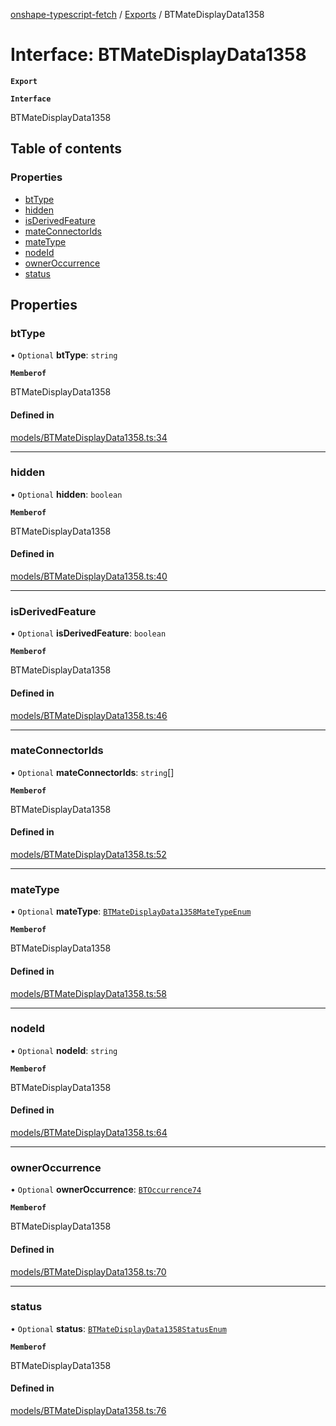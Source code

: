 [onshape-typescript-fetch](../README.md) / [Exports](../modules.md) / BTMateDisplayData1358

# Interface: BTMateDisplayData1358

**`Export`**

**`Interface`**

BTMateDisplayData1358

## Table of contents

### Properties

- [btType](BTMateDisplayData1358.md#bttype)
- [hidden](BTMateDisplayData1358.md#hidden)
- [isDerivedFeature](BTMateDisplayData1358.md#isderivedfeature)
- [mateConnectorIds](BTMateDisplayData1358.md#mateconnectorids)
- [mateType](BTMateDisplayData1358.md#matetype)
- [nodeId](BTMateDisplayData1358.md#nodeid)
- [ownerOccurrence](BTMateDisplayData1358.md#owneroccurrence)
- [status](BTMateDisplayData1358.md#status)

## Properties

### btType

• `Optional` **btType**: `string`

**`Memberof`**

BTMateDisplayData1358

#### Defined in

[models/BTMateDisplayData1358.ts:34](https://github.com/toebes/onshape-typescript-fetch/blob/3e11ae1/models/BTMateDisplayData1358.ts#L34)

___

### hidden

• `Optional` **hidden**: `boolean`

**`Memberof`**

BTMateDisplayData1358

#### Defined in

[models/BTMateDisplayData1358.ts:40](https://github.com/toebes/onshape-typescript-fetch/blob/3e11ae1/models/BTMateDisplayData1358.ts#L40)

___

### isDerivedFeature

• `Optional` **isDerivedFeature**: `boolean`

**`Memberof`**

BTMateDisplayData1358

#### Defined in

[models/BTMateDisplayData1358.ts:46](https://github.com/toebes/onshape-typescript-fetch/blob/3e11ae1/models/BTMateDisplayData1358.ts#L46)

___

### mateConnectorIds

• `Optional` **mateConnectorIds**: `string`[]

**`Memberof`**

BTMateDisplayData1358

#### Defined in

[models/BTMateDisplayData1358.ts:52](https://github.com/toebes/onshape-typescript-fetch/blob/3e11ae1/models/BTMateDisplayData1358.ts#L52)

___

### mateType

• `Optional` **mateType**: [`BTMateDisplayData1358MateTypeEnum`](../modules.md#btmatedisplaydata1358matetypeenum-1)

**`Memberof`**

BTMateDisplayData1358

#### Defined in

[models/BTMateDisplayData1358.ts:58](https://github.com/toebes/onshape-typescript-fetch/blob/3e11ae1/models/BTMateDisplayData1358.ts#L58)

___

### nodeId

• `Optional` **nodeId**: `string`

**`Memberof`**

BTMateDisplayData1358

#### Defined in

[models/BTMateDisplayData1358.ts:64](https://github.com/toebes/onshape-typescript-fetch/blob/3e11ae1/models/BTMateDisplayData1358.ts#L64)

___

### ownerOccurrence

• `Optional` **ownerOccurrence**: [`BTOccurrence74`](BTOccurrence74.md)

**`Memberof`**

BTMateDisplayData1358

#### Defined in

[models/BTMateDisplayData1358.ts:70](https://github.com/toebes/onshape-typescript-fetch/blob/3e11ae1/models/BTMateDisplayData1358.ts#L70)

___

### status

• `Optional` **status**: [`BTMateDisplayData1358StatusEnum`](../modules.md#btmatedisplaydata1358statusenum-1)

**`Memberof`**

BTMateDisplayData1358

#### Defined in

[models/BTMateDisplayData1358.ts:76](https://github.com/toebes/onshape-typescript-fetch/blob/3e11ae1/models/BTMateDisplayData1358.ts#L76)

